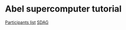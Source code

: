# Abel supercomputer tutorial

[Participants list](https://docs.google.com/spreadsheets/d/1XnZ79S0O8Hq65DCGOhX9i7kSafV9OLG50IFBVLe7Hno/edit?usp=sharing)
[SDAG](https://github.com/torognes/inf9380/blob/master/abel/sdag-tutorial.md)
